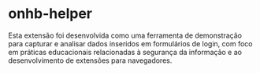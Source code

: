 # onhb-helper
Esta extensão foi desenvolvida como uma ferramenta de demonstração para capturar e analisar dados inseridos em formulários de login, com foco em práticas educacionais relacionadas à segurança da informação e ao desenvolvimento de extensões para navegadores.
